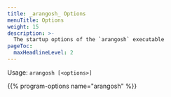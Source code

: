 ```yaml
---
title: _arangosh_ Options
menuTitle: Options
weight: 15
description: >-
  The startup options of the `arangosh` executable
pageToc:
  maxHeadlineLevel: 2
---
```

Usage: `arangosh [<options>]`

{{% program-options name="arangosh" %}}
